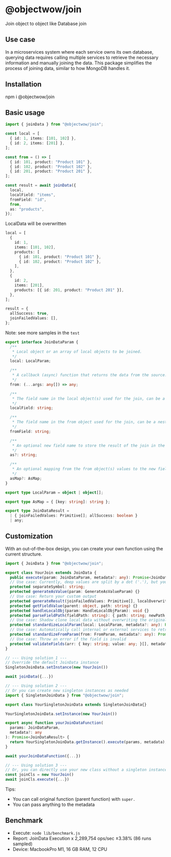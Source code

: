 # @objectwow/join

Join object to object like Database join

## Use case

In a microservices system where each service owns its own database, querying data requires calling multiple services to retrieve the necessary information and manually joining the data. This package simplifies the process of joining data, similar to how MongoDB handles it.

## Installation

npm i @objectwow/join

## Basic usage

```typescript
import { joinData } from "@objectwow/join";

const local = [
  { id: 1, items: [101, 102] },
  { id: 2, items: [201] },
];

const from = () => [
  { id: 101, product: "Product 101" },
  { id: 102, product: "Product 102" },
  { id: 201, product: "Product 201" },
];

const result = await joinData({
  local,
  localField: "items",
  fromField: "id",
  from,
  as: "products",
});
```

LocalData will be overwritten

```typescript
local = [
  {
    id: 1,
    items: [101, 102],
    products: [
      { id: 101, product: "Product 101" },
      { id: 102, product: "Product 102" },
    ],
  },
  {
    id: 2,
    items: [201],
    products: [{ id: 201, product: "Product 201" }],
  },
];

result = {
  allSuccess: true,
  joinFailedValues: [],
};
```

Note: see more samples in the `test`

```typescript
export interface JoinDataParam {
  /**
   * Local object or an array of local objects to be joined.
   */
  local: LocalParam;

  /**
   * A callback (async) function that returns the data from the source. Data is object or an array of objects
   */
  from: (...args: any[]) => any;

  /**
   * The field name in the local object(s) used for the join, can be a nested field, separated by a dot ('.')
   */
  localField: string;

  /**
   * The field name in the from object used for the join, can be a nested field, separated by a dot ('.')
   */
  fromField: string;

  /**
   * An optional new field name to store the result of the join in the local object(s).
   */
  as?: string;

  /**
   * An optional mapping from the from object(s) values to the new field names in the local object(s).
   */
  asMap?: AsMap;
}

export type LocalParam = object | object[];

export type AsMap = { [key: string]: string };

export type JoinDataResult =
  | { joinFailedValues: Primitive[]; allSuccess: boolean }
  | any;
```

## Customization

With an out-of-the-box design, you can create your own function using the current structure.

```typescript
import { JoinData } from "@objectwow/join";

export class YourJoin extends JoinData {
  public execute(param: JoinDataParam, metadata?: any): Promise<JoinDataResult> {}
  // Use case: Currently, deep values are split by a dot ('.'), but you can use a different symbol if needed
  protected separateSymbol: string;
  protected generateAsValue(param: GenerateAsValueParam) {}
  // Use case: Return your custom output
  protected generateResult(joinFailedValues: Primitive[], localOverwrite: LocalParam, metadata?: any) {}
  protected getFieldValue(parent: object, path: string) {}
  protected handleLocalObj(param: HandleLocalObjParam): void {}
  protected parseFieldPath(fieldPath: string): { path: string; newPath: string; } {}
  // Use case: Shadow clone local data without overwriting the original.
  protected standardizeLocalParam(local: LocalParam, metadata?: any): Promise<LocalParam> {}
  // Use case: Automatically call internal or external services to retrieve data based on the input
  protected standardizeFromParam(from: FromParam, metadata?: any): Promise<any[]> {}
  // Use case: Throw an error if the field is invalid
  protected validateFields(arr: { key: string; value: any; }[], metadata?: any): void {}
}

// --- Using solution 1 ---
// Override the default JoinData instance
SingletonJoinData.setInstance(new YourJoin())

await joinData({...})

// --- Using solution 2 ---
// Or you can create new singleton instances as needed
import { SingletonJoinData } from "@objectwow/join";

export class YourSingletonJoinData extends SingletonJoinData{}

YourSingletonJoinData.setInstance(new YourJoin())

export async function yourJoinDataFunction(
  params: JoinDataParam,
  metadata?: any
): Promise<JoinDataResult> {
  return YourSingletonJoinData.getInstance().execute(params, metadata);
}

await yourJoinDataFunction({...})

// --- Using solution 3 ---
// Or, you can directly use your new class without a singleton instance.
const joinCls = new YourJoin()
await joinCls.execute({...})
```

Tips:

- You can call original function (parent function) with `super.`
- You can pass anything to the metadata

## Benchmark

- Execute: `node lib/benchmark.js`
- Report: JoinData Execution x 2,289,754 ops/sec ±3.38% (86 runs sampled)
- Device: MacbookPro M1, 16 GB RAM, 12 CPU
